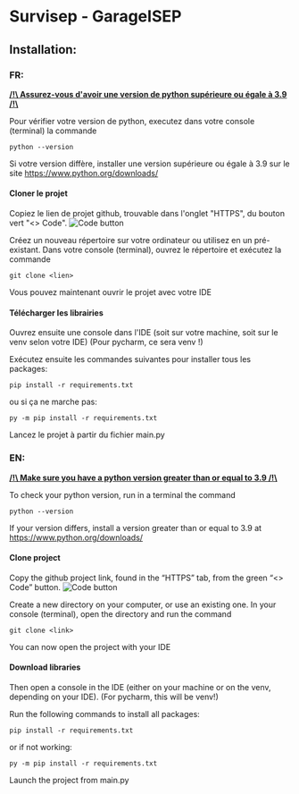 # Survisep - GarageISEP

## Installation:

### FR:

<u><b>/!\ Assurez-vous d'avoir une version de python supérieure ou égale à 3.9 /!\ </b></u>

Pour vérifier votre version de python, executez dans votre console (terminal) la commande

    python --version

Si votre version diffère, installer une version supérieure ou égale à 3.9 sur le site https://www.python.org/downloads/

#### Cloner le projet
Copiez le lien de projet github, trouvable dans l'onglet "HTTPS", du bouton vert "<> Code".
![Code button](https://docs.github.com/assets/cb-14601/images/help/repository/code-button.png)

Créez un nouveau répertoire sur votre ordinateur ou utilisez en un pré-existant. 
Dans votre console (terminal), ouvrez le répertoire et exécutez la commande

    git clone <lien>

Vous pouvez maintenant ouvrir le projet avec votre IDE

#### Télécharger les librairies
Ouvrez ensuite une console dans l'IDE (soit sur votre machine, soit sur le venv selon votre IDE)
(Pour pycharm, ce sera venv !)

Exécutez ensuite les commandes suivantes pour installer tous les packages:

    pip install -r requirements.txt

ou si ça ne marche pas:

    py -m pip install -r requirements.txt

Lancez le projet à partir du fichier main.py


### EN:
<u><b>/!\ Make sure you have a python version greater than or equal to 3.9 /!\ </b></u>

To check your python version, run in a terminal the command

    python --version

If your version differs, install a version greater than or equal to 3.9 at https://www.python.org/downloads/

#### Clone project
Copy the github project link, found in the “HTTPS” tab, from the green “<> Code” button.
![Code button](https://docs.github.com/assets/cb-14601/images/help/repository/code-button.png)

Create a new directory on your computer, or use an existing one. 
In your console (terminal), open the directory and run the command

    git clone <link>

You can now open the project with your IDE

#### Download libraries
Then open a console in the IDE (either on your machine or on the venv, depending on your IDE).
(For pycharm, this will be venv!)

Run the following commands to install all packages:

    pip install -r requirements.txt

or if not working:

    py -m pip install -r requirements.txt

Launch the project from main.py
